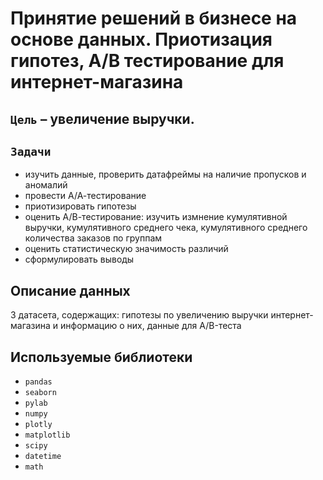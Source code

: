 # Принятие решений в бизнесе на основе данных. Приотизация гипотез, А/В тестирование для интернет-магазина

## `Цель` – увеличение выручки. 

## `Задачи` 
- изучить данные, проверить датафреймы на наличие пропусков и аномалий
- провести А/А-тестирование
- приотизировать гипотезы
- оценить А/В-тестирование: изучить измнение кумулятивной выручки, кумулятивного среднего чека, кумулятивного среднего количества заказов по группам
- оценить статистическую значимость различий 
- сформулировать выводы

## Описание данных
3 датасета, содержащих: гипотезы по увеличению выручки интернет-магазина и информацию о них, данные для A/B-теста

## Используемые библиотеки

- `pandas` 
- `seaborn` 
- `pylab` 
- `numpy`
- `plotly`
- `matplotlib`
- `scipy` 
- `datetime` 
- `math` 